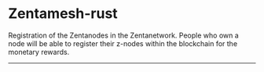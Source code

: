 # Zentamesh-rust
Registration of the Zentanodes in the Zentanetwork.
People who own a node will be able to register their z-nodes within the blockchain for the monetary rewards.

---
